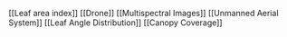 [[Leaf area index]]
[[Drone]]
[[Multispectral Images]]
[[Unmanned Aerial System]]
[[Leaf Angle Distribution]]
[[Canopy Coverage]]
